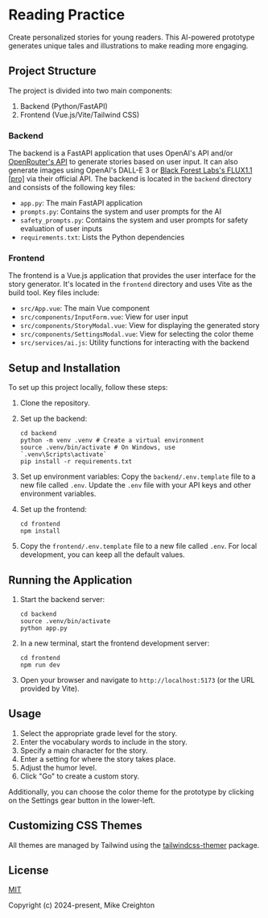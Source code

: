 # Reading Practice

Create personalized stories for young readers. This AI-powered prototype generates unique tales and illustrations to make reading more engaging.

## Project Structure

The project is divided into two main components:

1. Backend (Python/FastAPI)
2. Frontend (Vue.js/Vite/Tailwind CSS)

### Backend

The backend is a FastAPI application that uses OpenAI's API and/or [OpenRouter's API](https://openrouter.ai) to generate stories based on user input. It can also generate images using OpenAI's DALL-E 3 or [Black Forest Labs's FLUX1.1 \[pro\]](https://blackforestlabs.ai/announcing-flux-1-1-pro-and-the-bfl-api/) via their official API. The backend is located in the `backend` directory and consists of the following key files:

- `app.py`: The main FastAPI application
- `prompts.py`: Contains the system and user prompts for the AI
- `safety_prompts.py`: Contains the system and user prompts for safety evaluation of user inputs
- `requirements.txt`: Lists the Python dependencies

### Frontend

The frontend is a Vue.js application that provides the user interface for the story generator. It's located in the `frontend` directory and uses Vite as the build tool. Key files include:

- `src/App.vue`: The main Vue component
- `src/components/InputForm.vue`: View for user input
- `src/components/StoryModal.vue`: View for displaying the generated story
- `src/components/SettingsModal.vue`: View for selecting the color theme
- `src/services/ai.js`: Utility functions for interacting with the backend

## Setup and Installation

To set up this project locally, follow these steps:

1. Clone the repository.

2. Set up the backend:
   ```
   cd backend
   python -m venv .venv # Create a virtual environment
   source .venv/bin/activate # On Windows, use `.venv\Scripts\activate`
   pip install -r requirements.txt
   ```

3. Set up environment variables:
   Copy the `backend/.env.template` file to a new file called `.env`. Update the `.env` file with your API keys and other environment variables.

4. Set up the frontend:
   ```
   cd frontend
   npm install
   ```

5. Copy the `frontend/.env.template` file to a new file called `.env`. For local development, you can keep all the default values.

## Running the Application

1. Start the backend server:
   ```
   cd backend
   source .venv/bin/activate
   python app.py
   ```

2. In a new terminal, start the frontend development server:
   ```
   cd frontend
   npm run dev
   ```

3. Open your browser and navigate to `http://localhost:5173` (or the URL provided by Vite).

## Usage

1. Select the appropriate grade level for the story.
2. Enter the vocabulary words to include in the story.
3. Specify a main character for the story.
4. Enter a setting for where the story takes place.
5. Adjust the humor level.
6. Click "Go" to create a custom story.

Additionally, you can choose the color theme for the prototype by clicking on the Settings gear button in the lower-left.

## Customizing CSS Themes

All themes are managed by Tailwind using the [tailwindcss-themer](https://github.com/RyanClementsHax/tailwindcss-themer) package.

## License

[MIT](https://opensource.org/licenses/MIT)

Copyright (c) 2024-present, Mike Creighton
